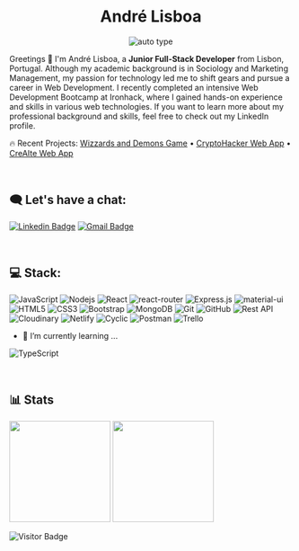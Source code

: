 
### <h1 align="center">&emsp;André Lisboa&emsp;</h1>

<p align="center">
    <img alt="auto type" src="https://readme-typing-svg.herokuapp.com/?lines=Full-Stack+Developer&font=Fira%20Code&color=%44AA99&center=true&width=280&height=50">
</p>

Greetings 👋 I'm André Lisboa, a **Junior Full-Stack Developer** from Lisbon, Portugal. Although my academic background is in Sociology and Marketing Management, my passion for technology led me to shift gears and pursue a career in Web Development. I recently completed an intensive Web Development Bootcamp at Ironhack, where I gained hands-on experience and skills in various web technologies. If you want to learn more about my professional background and skills, feel free to check out my LinkedIn profile.

🔥 Recent Projects: <a href="https://andrelisboapt.github.io/Wizzards_and_Demons/">Wizzards and Demons Game</a> • <a href="https://cryptohacker.cyclic.app/">CryptoHacker Web App</a> • <a href="https://creaite.netlify.app/">CreAIte Web App</a>

<br>

## 🗨 Let's have a chat:

[![Linkedin Badge](https://img.shields.io/badge/-andrelisboapt-blue?style=flat&logo=Linkedin&logoColor=white&link=https://www.linkedin.com/in/andrelisboapt/)](https://www.linkedin.com/in/andrelisboapt/)
[![Gmail Badge](https://img.shields.io/badge/-andremeirelespt@gmail.com-c14438?style=flat&logo=Gmail&logoColor=white&link=mailto:andremeirelespt@gmail.com)](mailto:andremeirelespt@gmail.com)


<br>


## 💻 Stack:

![JavaScript](https://img.shields.io/badge/-JavaScript-black?style=flat&logo=javascript)
![Nodejs](https://img.shields.io/badge/-Nodejs-6DA55F?style=flat&logo=Node.js&logoColor=white)
![React](https://img.shields.io/badge/-React-black?style=flat&logo=react)
![react-router](https://img.shields.io/badge/React_Router-CA4245?style=flat&logo=react-router&logoColor=white)
![Express.js](https://img.shields.io/badge/Express.js-%23404d59.svg?style=flat&logo=express&logoColor=%2361DAFB)
![material-ui](https://img.shields.io/badge/Material_UI-0081CB?style=flat&logo=mui&logoColor=white)
![HTML5](https://img.shields.io/badge/-HTML5-E34F26?style=flat&logo=html5&logoColor=white)
![CSS3](https://img.shields.io/badge/-CSS3-1572B6?style=flat&logo=css3)
![Bootstrap](https://img.shields.io/badge/-Bootstrap-563D7C?style=flat&logo=bootstrap&logoColor=white)
![MongoDB](https://img.shields.io/badge/-MongoDB-234ea94b?style=flat&logo=mongodb&logoColor=white)
![Git](https://img.shields.io/badge/-Git-%23F05033?style=flat&logo=git&logoColor=white)
![GitHub](https://img.shields.io/badge/-GitHub-181717?style=flat&logo=github)
![Rest API](https://img.shields.io/badge/-RestAPI-2287c9?style=flat&logo=cyclic&logoColor=white)
![Cloudinary](https://img.shields.io/badge/-Cloudinary-2287c9?style=flat&logo=cloudinary&logoColor=white)
![Netlify](https://img.shields.io/badge/Netlify-%23000000.svg?style=flat&logo=netlify&logoColor=#00C7B7)
![Cyclic](https://img.shields.io/badge/-Cyclic-2287c9?style=flat&logo=cyclic&logoColor=white)
![Postman](https://img.shields.io/badge/Postman-FF6C37?style=flat&logo=postman&logoColor=white)
![Trello](https://img.shields.io/badge/Trello-%23026AA7.svg?style=flat&logo=Trello&logoColor=white)

- 🚀 I’m currently learning ...

![TypeScript](https://img.shields.io/badge/Typescript-%23007ACC.svg?style=for-the-badge&logo=typescript&logoColor=white)

<br>

## 📊 Stats
<div>

<img height="180em" src="https://github-readme-stats.vercel.app/api/top-langs/?username=andrelisboapt&layout=compact&langs_count=7&theme=dark"/>


<img height="180em" src="https://github-readme-stats.vercel.app/api?username=andrelisboapt&show_icons=true&theme=dark&include_all_commits=true&count_private=true"/>
</div> 
  

![Visitor Badge](https://visitor-badge.laobi.icu/badge?page_id=andrelisboapt)































<!--
**andrelisboapt/andrelisboapt** is a ✨ _special_ ✨ repository because its `README.md` (this file) appears on your GitHub profile.

Here are some ideas to get you started:

- 🔭 I’m currently working on ...
- 🌱 I’m currently learning ...
- 👯 I’m looking to collaborate on ...
- 🤔 I’m looking for help with ...
- 💬 Ask me about ...
- 📫 How to reach me: ...
- 😄 Pronouns: ...
- ⚡ Fun fact: ...
-->
